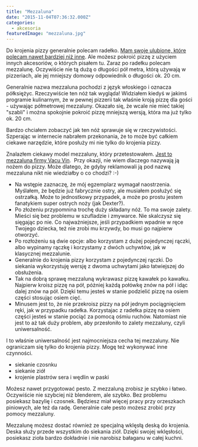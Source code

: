 ```yaml
---
title: "Mezzaluna"
date: "2015-11-04T07:36:32.000Z"
categories: 
  - akcesoria
featuredImage: "mezzaluna.jpg"
---
```


Do krojenia pizzy generalnie polecam radełko. [Mam swoje ulubione, które polecam nawet bardziej niż inne](http://www.ceneo.pl/34251637#cid=7705&crid=36523&pid=5958). Ale możesz pokroić pizzę z użyciem innych akcesoriów, o których pisałem tu. Zaraz po radełku polecam mezzalunę. Oczywiście nie tą dużą o długości pół metra, którą używają w pizzeriach, ale jej mniejszy domowy odpowiednik o długości ok. 20 cm.

Generalnie nazwa mezzaluna pochodzi z język włoskiego i oznacza półksiężyc. Rzeczywiście ten nóż tak wygląda! Widziałem kiedyś w jakimś programie kulinarnym, że w pewnej pizzerii tak właśnie kroją pizzę dla gości - używając półmetrowej mezzaluny. Okazało się, że wcale nie mieć takiej "szabli" i można spokojnie pokroić pizzę mniejszą wersją, która ma już tylko ok. 20 cm.

Bardzo chciałem zobaczyć jak ten nóż sprawuje się w rzeczywistości. Szperając w internecie nabrałem przekonania, że to może być całkiem ciekawe narzędzie, które posłuży mi nie tylko do krojenia pizzy.

Znalazłem ciekawy model mezzaluny, który przetestowałem. [Jest to mezzaluna firmy Vacu Vin](http://www.ceneo.pl/12855906#cid=7705&crid=36521&pid=5958).  Przy okazji, nie wiem dlaczego nazywają ją nożem do pizzy. Może dlatego, że gdyby reklamowali ją pod nazwą mezzaluna nikt nie wiedziałby o co chodzi? :-)

- Na wstępie zaznaczę, że mój egzemplarz wymagał naostrzenia. Myślałem, że będzie już fabrycznie ostry, ale musiałem posłużyć się ostrzałką. Może to jednostkowy przypadek, a może po prostu jestem fanatykiem super ostrych noży (jak Dexter?).
- Po złożeniu przypomnina trochę duży składany nóż. To ma swoje zalety. Mieści się bez problemu w szufladzie i zmywarce. Nie skalczysz się sięgając po nie. Co najważniejsze, jeśli przypadkiem wpadnie w ręce Twojego dziecka, też nie zrobi mu krzywdy, bo musi go najpierw otworzyć.
- Po rozłożeniu są dwie opcje: albo korzystam z dużej pojedynczej rączki, albo wypinamy rączkę i korzystamy z dwóch uchywtów, jak w klasycznej mezzalunie.
- Generalnie do krojenia pizzy korzystam z pojedynczej rączki. Do siekania wykorzystuję wersję z dwoma uchwytami jako łatwiejszej do obsłużenia.
- Tak na dobrą sprawę mezzaluną wykrawasz pizzę kawałek po kawałku. Najpierw kroisz pizzę na pół, póżniej każdą połówkę znów na pół i idąc dalej znów na pół. Dzięki temu jesteś w stanie podzielić pizzę na osiem części stosując osiem cięć.
- Minusem jest to, że nie przekroisz pizzy na pół jednym pociągnięciem ręki, jak w przypadku radełka. Korzystajac z radełka pizzę na osiem części jesteś w stanie pociąć za pomocą ośmiu ruchów. Natomiast nie jest to aż tak duży problem, aby przesłoniło to zalety mezzaluny, czyli uniwersalność.

I to właśnie uniwersalność jest najmocniejsza cecha tej mezzaluny. Nie ograniczam się tylko do krojenia pizzy. Mogę też wykonywać inne czynności.

- siekanie czosnku
- siekanie ziół
- krojenie plastrów sera i wędlin w paski

Możesz nawet przygotować pesto. Z mezzaluną zrobisz je szybko i łatwo. Oczywiście nie szybciej niż blenderem, ale szybko. Bez problemu posiekasz bazylię i czosnek. Będziesz miał więcej pracy przy orzeszkach piniowych, ale też da radę. Generalnie całe pesto możesz zrobić przy pomocy mezzaluny.

Mezzalunę możesz dostać również ze specjalną wklęsłą deską do krojenia. Deska służy przede wszystkim do siekania ziół. Dzięki swojej wklęsłości, posiekasz zioła bardzo dokładnie i nie narobisz bałaganu w całej kuchni.
